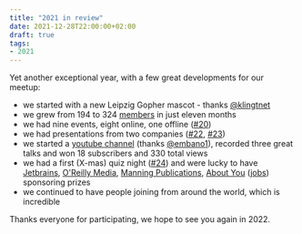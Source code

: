 ```yaml
---
title: "2021 in review"
date: 2021-12-28T22:00:00+02:00
draft: true
tags:
- 2021
---
```


Yet another exceptional year, with a few great developments for our meetup:

* we started with a new Leipzig Gopher mascot - thanks [@klingtnet](https://www.klingt.net/)
* we grew from 194 to 324 [members](https://www.meetup.com/Leipzig-Golang/) in just eleven months
* we had nine events, eight online, one offline ([#20](https://golangleipzig.space/posts/meetup-20-wrapup/))
* we had presentations from two companies ([#22](https://golangleipzig.space/posts/meetup-22-wrapup/), [#23](https://golangleipzig.space/posts/meetup-23-wrapup/))
* we started a [youtube channel](https://www.youtube.com/channel/UCFDzViL6Bo0w2AG23Q0_rZQ) (thanks [@embano1](https://twitter.com/embano1/)), recorded three great talks and won 18 subscribers and 330 total views
* we had a first (X-mas) quiz night ([#24](https://golangleipzig.space/posts/meetup-24-wrapup/)) and were lucky to have [Jetbrains](https://jetbrains.com/), [O'Reilly Media](https://www.oreilly.com/pub/cpc/323592), [Manning Publications](https://www.manning.com/), [About You](https://www.aboutyou.com/) ([jobs](https://corporate.aboutyou.de/en/jobs/senior-golang-developer)) sponsoring prizes
* we continued to have people joining from around the world, which is incredible

Thanks everyone for participating, we hope to see you again in 2022.
